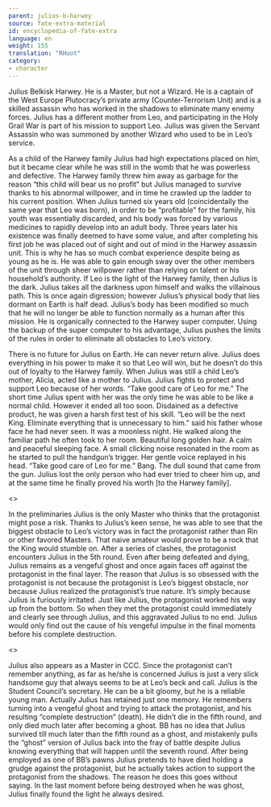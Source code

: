 ```yaml
---
parent: julius-b-harwey
source: fate-extra-material
id: encyclopedia-of-fate-extra
language: en
weight: 155
translation: "RHuot"
category:
- character
---
```


Julius Belkisk Harwey.
He is a Master, but not a Wizard.
He is a captain of the West Europe Plutocracy’s private army (Counter-Terrorism Unit) and is a skilled assassin who has worked in the shadows to eliminate many enemy forces.
Julius has a different mother from Leo, and participating in the Holy Grail War is part of his mission to support Leo. Julius was given the Servant Assassin who was summoned by another Wizard who used to be in Leo’s service.

As a child of the Harwey family Julius had high expectations placed on him, but it became clear while he was still in the womb that he was powerless and defective.
The Harwey family threw him away as garbage for the reason “this child will bear us no profit” but Julius managed to survive thanks to his abnormal willpower, and in time he crawled up the ladder to his current position.
When Julius turned six years old (coincidentally the same year that Leo was born), in order to be “profitable” for the family, his youth was essentially discarded, and his body was forced by various medicines to rapidly develop into an adult body.
Three years later his existence was finally deemed to have some value, and after completing his first job he was placed out of sight and out of mind in the Harwey assassin unit.
This is why he has so much combat experience despite being as young as he is.
He was able to gain enough sway over the other members of the unit through sheer willpower rather than relying on talent or his household’s authority.
If Leo is the light of the Harwey family, then Julius is the dark. Julius takes all the darkness upon himself and walks the villainous path.
This is once again digression; however Julius’s physical body that lies dormant on Earth is half dead.
Julius’s body has been modified so much that he will no longer be able to function normally as a human after this mission. He is organically connected to the Harwey super computer. Using the backup of the super computer to his advantage, Julius pushes the limits of the rules in order to eliminate all obstacles to Leo’s victory.

There is no future for Julius on Earth. He can never return alive.
Julius does everything in his power to make it so that Leo will win, but he doesn’t do this out of loyalty to the Harwey family.
When Julius was still a child Leo’s mother, Alicia, acted like a mother to Julius. Julius fights to protect and support Leo because of her words. “Take good care of Leo for me.”
The short time Julius spent with her was the only time he was able to be like a normal child.
However it ended all too soon.
Disdained as a defective product, he was given a harsh first test of his skill.
“Leo will be the next King. Eliminate everything that is unnecessary to him.” said his father whose face he had never seen.
It was a moonless night. He walked along the familiar path he often took to her room.
Beautiful long golden hair. A calm and peaceful sleeping face.
A small clicking noise resonated in the room as he started to pull the handgun’s trigger.
Her gentle voice replayed in his head.
“Take good care of Leo for me.”
Bang. The dull sound that came from the gun.
Julius lost the only person who had ever tried to cheer him up, and at the same time he finally proved his worth [to the Harwey family].

<>

In the preliminaries Julius is the only Master who thinks that the protagonist might pose a risk.
Thanks to Julius’s keen sense, he was able to see that the biggest obstacle to Leo’s victory was in fact the protagonist rather than Rin or other favored Masters.
That naive amateur would prove to be a rock that the King would stumble on.
After a series of clashes, the protagonist encounters Julius in the 5th round.
Even after being defeated and dying, Julius remains as a vengeful ghost and once again faces off against the protagonist in the final layer.
The reason that Julius is so obsessed with the protagonist is not because the protagonist is Leo’s biggest obstacle, nor because Julius realized the protagonist’s true nature.
It’s simply because Julius is furiously irritated.
Just like Julius, the protagonist worked his way up from the bottom. So when they met the protagonist could immediately and clearly see through Julius, and this aggravated Julius to no end.
Julius would only find out the cause of his vengeful impulse in the final moments before his complete destruction.

<>

Julius also appears as a Master in CCC.
Since the protagonist can’t remember anything, as far as he/she is concerned Julius is just a very slick handsome guy that always seems to be at Leo’s beck and call.
Julius is the Student Council’s secretary. He can be a bit gloomy, but he is a reliable young man.
Actually Julius has retained just one memory.
He remembers turning into a vengeful ghost and trying to attack the protagonist, and his resulting “complete destruction” (death). He didn’t die in the fifth round, and only died much later after becoming a ghost.
BB has no idea that Julius survived till much later than the fifth round as a ghost, and mistakenly pulls the “ghost” version of Julius back into the fray of battle despite Julius knowing everything that will happen until the seventh round.
After being employed as one of BB’s pawns Julius pretends to have died holding a grudge against the protagonist, but he actually takes action to support the protagonist from the shadows.
The reason he does this goes without saying.
In the last moment before being destroyed when he was ghost, Julius finally found the light he always desired.
